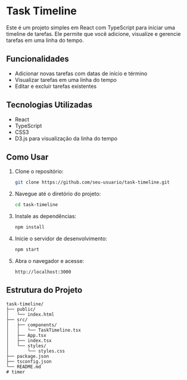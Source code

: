 # Task Timeline

Este é um projeto simples em React com TypeScript para iniciar uma timeline de tarefas. Ele permite que você adicione, visualize e gerencie tarefas em uma linha do tempo.

## Funcionalidades

- Adicionar novas tarefas com datas de início e término
- Visualizar tarefas em uma linha do tempo
- Editar e excluir tarefas existentes

## Tecnologias Utilizadas

- React
- TypeScript
- CSS3
- D3.js para visualização da linha do tempo

## Como Usar

1. Clone o repositório:
    ```bash
    git clone https://github.com/seu-usuario/task-timeline.git
    ```

2. Navegue até o diretório do projeto:
    ```bash
    cd task-timeline
    ```

3. Instale as dependências:
    ```bash
    npm install
    ```

4. Inicie o servidor de desenvolvimento:
    ```bash
    npm start
    ```

5. Abra o navegador e acesse:
    ```plaintext
    http://localhost:3000
    ```

## Estrutura do Projeto

```plaintext
task-timeline/
├── public/
│   └── index.html
├── src/
│   ├── components/
│   │   └── TaskTimeline.tsx
│   ├── App.tsx
│   ├── index.tsx
│   └── styles/
│       └── styles.css
├── package.json
├── tsconfig.json
└── README.md
# timer
